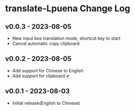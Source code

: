 # translate-Lpuena Change Log

## v0.0.3 - 2023-08-05
- New input box translation mode, shortcut key to start
- Cancel automatic copy clipboard

## v0.0.2 - 2023-08-05
- Add support for Chinese to English
- Add support for clipboard  ✔

## v0.0.1 - 2023-08-03
- Initial release(English to Chinese)
